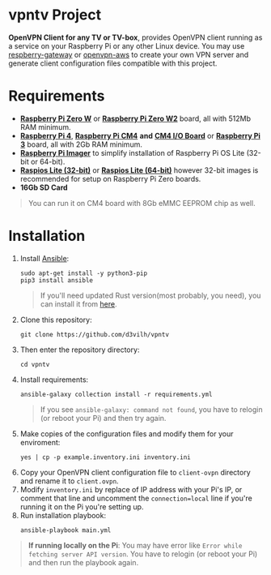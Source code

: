 # vpntv Project
**OpenVPN Client for any TV or TV-box**, provides OpenVPN client running as a service on your Raspberry Pi or any other Linux device. You may use [respberry-gateway](https://github.com/d3vilh/raspberry-gateway) or [openvpn-aws](https://github.com/d3vilh/openvpn-aws) to create your own VPN server and generate client configuration files compatible with this project.

# Requirements
- [**Raspberry Pi Zero W**](https://www.raspberrypi.org/products/raspberry-pi-zero-w/) or [**Raspberry Pi Zero W2**](https://www.raspberrypi.org/products/raspberry-pi-zero-w-2/) board, all with 512Mb RAM minimum.
- [**Raspberry Pi 4**](https://www.raspberrypi.com/products/raspberry-pi-4-model-b/), [**Raspberry Pi CM4**](https://www.raspberrypi.com/products/compute-module-4/?variant=raspberry-pi-cm4001000) **and** [**CM4 I/O Board**](https://www.raspberrypi.com/products/compute-module-4-io-board/) or [**Raspberry Pi 3**](https://www.raspberrypi.com/products/raspberry-pi-3-model-b-plus/) board, all with 2Gb RAM minimum.
- [**Raspberry Pi Imager**](https://www.raspberrypi.com/software/) to simplify installation of Raspberry Pi OS Lite (32-bit or 64-bit).
- [**Raspios Lite (32-bit)**](https://downloads.raspberrypi.org/raspios_lite_armhf/images/) or [**Raspios Lite (64-bit)**](https://downloads.raspberrypi.org/raspios_lite_arm64/images/) however 32-bit images is recommended for setup on Raspberry Pi Zero boards.
- **16Gb SD Card**
> You can run it on CM4 board with 8Gb eMMC EEPROM chip as well.

# Installation

  1. Install [Ansible](https://docs.ansible.com/ansible/latest/installation_guide/intro_installation.html):
     ```shell 
     sudo apt-get install -y python3-pip
     pip3 install ansible
     ```
     > If you'll need updated Rust version(most probably, you need), you can install it from [here](https://www.rust-lang.org/tools/install).
  2. Clone this repository: 
     ```shell
     git clone https://github.com/d3vilh/vpntv
     ```
  3. Then enter the repository directory: 
     ```shell 
     cd vpntv
     ```
  4. Install requirements: 
     ```shell
     ansible-galaxy collection install -r requirements.yml
     ```
     > If you see `ansible-galaxy: command not found`, you have to relogin (or reboot your Pi) and then try again.
  5. Make copies of the configuration files and modify them for your enviroment:
     ```shell
     yes | cp -p example.inventory.ini inventory.ini 
     ```
  6. Copy your OpenVPN client configuration file to `client-ovpn` directory and rename it to `client.ovpn`.
  7. Modify `inventory.ini` by replace of IP address with your Pi's IP, or comment that line and uncomment the `connection=local` line if you're running it on the Pi you're setting up.
  8. Run installation playbook:
     ```shell
     ansible-playbook main.yml
     ```
> **If running locally on the Pi**: You may have error like `Error while fetching server API version`. You have to relogin (or reboot your Pi) and then run the playbook again.
